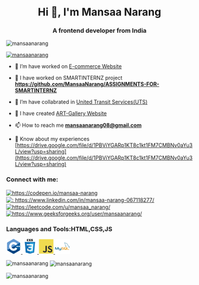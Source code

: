 <h1 align="center">Hi 👋, I'm Mansaa Narang</h1>
<h3 align="center">A frontend developer from India</h3>

<p align="left"> <img src="https://komarev.com/ghpvc/?username=mansaanarang&label=Profile%20views&color=0e75b6&style=flat" alt="mansaanarang" /> </p>

<p align="left"> <a href="https://github.com/ryo-ma/github-profile-trophy"><img src="https://github-profile-trophy.vercel.app/?username=mansaanarang" alt="mansaanarang" /></a> </p>

- 🔭 I’m have worked on [E-commerce Website](https://github.com/MansaaNarang/E-commerce-Website)

- 🌱 I have worked on SMARTINTERNZ project **https://github.com/MansaaNarang/ASSIGNMENTS-FOR-SMARTINTERNZ**

- 👯 I’m have collabrated in [United Transit Services(UTS)](https://gitfront.io/r/MANSAANARANG/mXQhd7w4CBCa/UTS/)

- 🤝 I have created [ART-Gallery Website](https://github.com/MansaaNarang/Art-Gallery)

- 📫 How to reach me **mansaanarang08@gmail.com**

- 📄 Know about my experiences [https://drive.google.com/file/d/1PBViYGARp1KT8c1kt1FM7CMBNv0aYu3L/view?usp=sharing](https://drive.google.com/file/d/1PBViYGARp1KT8c1kt1FM7CMBNv0aYu3L/view?usp=sharing)

<h3 align="left">Connect with me:</h3>
<p align="left">
<a href="https://codepen.io/https://codepen.io/mansaa-narang" target="blank"><img align="center" src="https://raw.githubusercontent.com/rahuldkjain/github-profile-readme-generator/master/src/images/icons/Social/codepen.svg" alt="https://codepen.io/mansaa-narang" height="30" width="40" /></a>
<a href="https://linkedin.com/in/: https://www.linkedin.com/in/mansaa-narang-067118277/" target="blank"><img align="center" src="https://raw.githubusercontent.com/rahuldkjain/github-profile-readme-generator/master/src/images/icons/Social/linked-in-alt.svg" alt=": https://www.linkedin.com/in/mansaa-narang-067118277/" height="30" width="40" /></a>
<a href="https://www.leetcode.com/https://leetcode.com/u/mansaa_narang/" target="blank"><img align="center" src="https://raw.githubusercontent.com/rahuldkjain/github-profile-readme-generator/master/src/images/icons/Social/leet-code.svg" alt="https://leetcode.com/u/mansaa_narang/" height="30" width="40" /></a>
<a href="https://auth.geeksforgeeks.org/user/https://www.geeksforgeeks.org/user/mansaanarang/" target="blank"><img align="center" src="https://raw.githubusercontent.com/rahuldkjain/github-profile-readme-generator/master/src/images/icons/Social/geeks-for-geeks.svg" alt="https://www.geeksforgeeks.org/user/mansaanarang/" height="30" width="40" /></a>
</p>

<h3 align="left">Languages and Tools:HTML,CSS,JS</h3>
<p align="left"> <a href="https://www.w3schools.com/cpp/" target="_blank" rel="noreferrer"> <img src="https://raw.githubusercontent.com/devicons/devicon/master/icons/cplusplus/cplusplus-original.svg" alt="cplusplus" width="40" height="40"/> </a> <a href="https://www.w3schools.com/css/" target="_blank" rel="noreferrer"> <img src="https://raw.githubusercontent.com/devicons/devicon/master/icons/css3/css3-original-wordmark.svg" alt="css3" width="40" height="40"/> </a> <a href="https://developer.mozilla.org/en-US/docs/Web/JavaScript" target="_blank" rel="noreferrer"> <img src="https://raw.githubusercontent.com/devicons/devicon/master/icons/javascript/javascript-original.svg" alt="javascript" width="40" height="40"/> </a> <a href="https://www.mysql.com/" target="_blank" rel="noreferrer"> <img src="https://raw.githubusercontent.com/devicons/devicon/master/icons/mysql/mysql-original-wordmark.svg" alt="mysql" width="40" height="40"/> </a> </p>

<p><img align="left" src="https://github-readme-stats.vercel.app/api/top-langs?username=mansaanarang&show_icons=true&locale=en&layout=compact" alt="mansaanarang" /></p>

<p>&nbsp;<img align="center" src="https://github-readme-stats.vercel.app/api?username=mansaanarang&show_icons=true&locale=en" alt="mansaanarang" /></p>

<p><img align="center" src="https://github-readme-streak-stats.herokuapp.com/?user=mansaanarang&" alt="mansaanarang" /></p>
